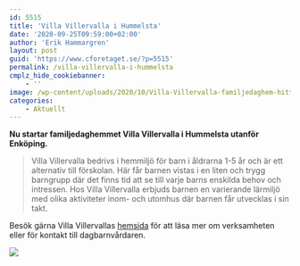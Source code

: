 ```yaml
---
id: 5515
title: 'Villa Villervalla i Hummelsta'
date: '2020-09-25T09:59:00+02:00'
author: 'Erik Hammargren'
layout: post
guid: 'https://www.cforetaget.se/?p=5515'
permalink: /villa-villervalla-i-hummelsta
cmplz_hide_cookiebanner:
    - ''
image: /wp-content/uploads/2020/10/Villa-Villervalla-familjedaghem-hittasida-1.jpg
categories:
    - Aktuellt
---
```


**Nu startar familjedaghemmet Villa Villervalla i Hummelsta utanför Enköping.**

> Villa Villervalla bedrivs i hemmiljö för barn i åldrarna 1-5 år och är ett alternativ till förskolan. Här får barnen vistas i en liten och trygg barngrupp där det finns tid att se till varje barns enskilda behov och intressen. Hos Villa Villervalla erbjuds barnen en varierande lärmiljö med olika aktiviteter inom- och utomhus där barnen får utvecklas i sin takt.

Besök gärna Villa Villervallas [hemsida](http://villervalla.xn--dagbarnvrdare-wfb.se/) för att läsa mer om verksamheten eller för kontakt till dagbarnvårdaren.

[![](https://www.cforetaget.se/wp-content/uploads/2020/10/Villa-Villervalla-familjedaghem-hittasida-1.jpg)](https://www.cforetaget.se/wp-content/uploads/2020/10/Villa-Villervalla-familjedaghem-hittasida-1.jpg)